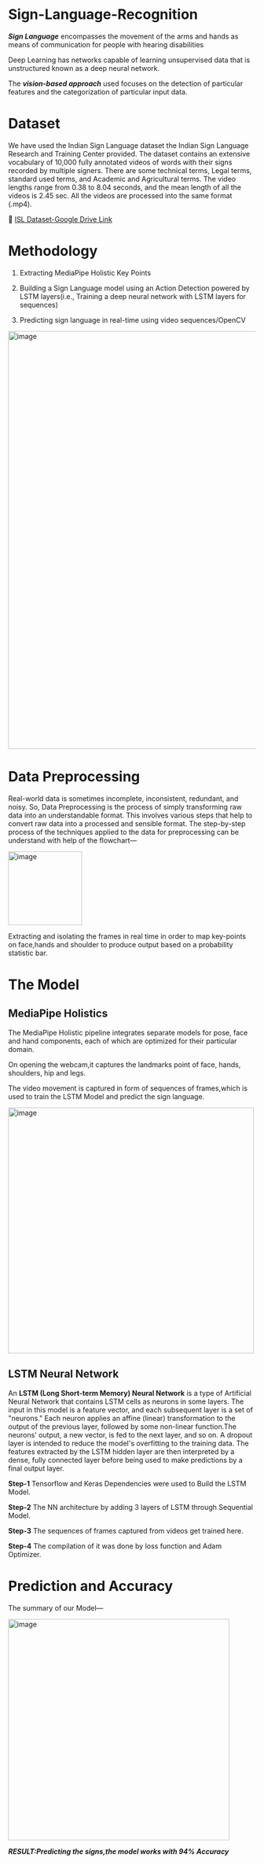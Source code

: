 # Sign-Language-Recognition

***Sign Language*** encompasses the movement of the arms and hands as means of communication for people with hearing disabilities

Deep Learning has networks capable of learning unsupervised data that is unstructured known as a deep neural network.

The ***vision-based approach*** used focuses on the detection of particular features and the categorization of particular input data.

# Dataset

We have used the Indian Sign Language dataset the Indian Sign Language Research and
Training Center provided. The dataset contains an extensive vocabulary of 10,000 fully
annotated videos of words with their signs recorded by multiple signers. There are some
technical terms, Legal terms, standard used terms, and Academic and Agricultural terms. The
video lengths range from 0.38 to 8.04 seconds, and the mean length of all the videos is 2.45 sec.
All the videos are processed into the same format (.mp4).

🔗 [ISL Dataset-Google Drive Link](https://drive.google.com/drive/folders/1XLxGQVn2AR6APGsoHnN_RxFxD63PO9hU?usp=sharing)

# Methodology

1. Extracting MediaPipe Holistic Key Points

2. Building a Sign Language model using an Action Detection powered by LSTM layers(i.e.,
Training a deep neural network with LSTM layers for sequences)

3. Predicting sign language in real-time using video sequences/OpenCV

<img width="850" alt="image" src="https://user-images.githubusercontent.com/89255668/229807227-426ce89c-394c-420e-8b96-9493c30ff619.png">

# Data Preprocessing

Real-world data is sometimes incomplete, inconsistent, redundant, and noisy. So, Data
Preprocessing is the process of simply transforming raw data into an understandable format.
This involves various steps that help to convert raw data into a processed and sensible format.
The step-by-step process of the techniques applied to the data for preprocessing can be understand with help of the flowchart—

<img width="150" alt="image" src="https://user-images.githubusercontent.com/89255668/229815216-151e579f-c218-4625-92ce-80297529ca97.png">

Extracting and isolating the frames in real time in order to map key-points on face,hands and shoulder to produce output based on a probability statistic bar.

# The Model

## MediaPipe Holistics
The MediaPipe Holistic pipeline integrates separate models for pose, face and hand components, each of which are optimized for their particular domain. 

On opening the webcam,it captures the landmarks point of face, hands, shoulders, hip and legs.

The video movement is captured in form of sequences of frames,which is used to train the LSTM Model and predict the sign language.

<img width="500" alt="image" src="https://user-images.githubusercontent.com/89255668/229803065-f945e78d-d147-4dda-99d2-1f7e45fc4d49.png">


## LSTM Neural Network

An **LSTM (Long Short-term Memory) Neural Network** is a type of Artificial Neural Network
that contains LSTM cells as neurons in some layers. The input in this model is a feature vector,
and each subsequent layer is a set of "neurons." Each neuron applies an affine (linear)
transformation to the output of the previous layer, followed by some non-linear function.The
neurons' output, a new vector, is fed to the next layer, and so on. A dropout layer is intended to
reduce the model's overfitting to the training data. The features extracted by the LSTM hidden
layer are then interpreted by a dense, fully connected layer before being used to make
predictions by a final output layer.

**Step-1** Tensorflow and Keras Dependencies were used to Build the LSTM Model.

**Step-2** The NN architecture by adding 3 layers of LSTM through Sequential Model.

**Step-3** The sequences of frames captured from videos get trained here.

**Step-4** The compilation of it was done by loss function and Adam Optimizer.



# Prediction and Accuracy

The summary of our Model—

<img width="450" alt="image" src="https://user-images.githubusercontent.com/89255668/229802358-bff24e0a-cc34-46b0-9f5a-ee5992259b5e.png">

***RESULT:Predicting the signs,the model works with 94% Accuracy***



